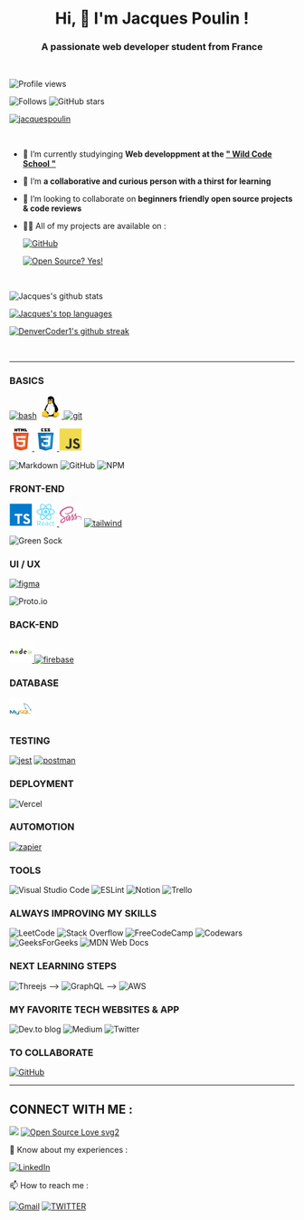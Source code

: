 
<h1 align="center">Hi, 👋 I'm Jacques Poulin !</h1>
<h3 align="center">A passionate web developer student from France</h3>
<br>

![Profile views](https://gpvc.arturio.dev/JacquesPoulin)

![Follows](https://img.shields.io/github/followers/JacquesPoulin.svg?style=social&label=Follow&maxAge=2592000)
![GitHub stars](https://img.shields.io/github/stars/JacquesPoulin?style=social)


<p align="left"> <a href="https://github.com/ryo-ma/github-profile-trophy"><img src="https://github-profile-trophy.vercel.app/?username=jacquespoulin" alt="jacquespoulin" /></a></p>
<br>

- 🔭 I’m currently studyinging **Web developpment at the <a href="https://www.wildcodeschool.com/en-GB" target="blank">" Wild Code School "</a>**

- 🌱 I’m **a collaborative and curious person with a thirst for learning**

- 👯 I’m looking to collaborate on **beginners friendly open source projects & code reviews**

- 👨‍💻 All of my projects are available on :

  [![GitHub](https://img.shields.io/badge/GitHub-100000?style=for-the-badge&logo=github&logoColor=white)](https://github.com/JacquesPoulin)

  [![Open Source? Yes!](https://badgen.net/badge/Open%20Source%20%3F/Yes%21/blue?icon=github)](https://github.com/JacquesPoulin?tab=repositories)

<br>

![Jacques's github stats](https://github-readme-stats.vercel.app/api?username=JacquesPoulin&theme=blue-green)

[![Jacques's top languages](https://github-readme-stats.vercel.app/api/top-langs/?username=JacquesPoulin&theme=blue-green)](https://github.com/JacquesPoulin/JacquesPoulin)

[![DenverCoder1's github streak](https://github-readme-streak-stats.herokuapp.com/?user=JacquesPoulin&theme=blue-green)](https://github.com/JacquesPoulin/JacquesPoulin)

<br> <hr>

<h3>BASICS</h3>
<p align="left"> <a href="https://www.gnu.org/software/bash/" target="_blank" rel="noreferrer"> <img src="https://www.vectorlogo.zone/logos/gnu_bash/gnu_bash-icon.svg" alt="bash" width="40" height="40"/></a> 
 <a href="https://www.linux.org/" target="_blank" rel="noreferrer"> <img src="https://raw.githubusercontent.com/devicons/devicon/master/icons/linux/linux-original.svg" alt="linux" width="40" height="40"/> </a> 
<a href="https://git-scm.com/" target="_blank" rel="noreferrer"> <img src="https://www.vectorlogo.zone/logos/git-scm/git-scm-icon.svg" alt="git" width="40" height="40"/></a>

<a href="https://www.w3.org/html/" target="_blank" rel="noreferrer"> <img src="https://raw.githubusercontent.com/devicons/devicon/master/icons/html5/html5-original-wordmark.svg" alt="html5" width="40" height="40"/> </a>
<a href="https://www.w3schools.com/css/" target="_blank" rel="noreferrer"> <img src="https://raw.githubusercontent.com/devicons/devicon/master/icons/css3/css3-original-wordmark.svg" alt="css3" width="40" height="40"/> </a> 
<a href="https://developer.mozilla.org/en-US/docs/Web/JavaScript" target="_blank" rel="noreferrer"> <img src="https://raw.githubusercontent.com/devicons/devicon/master/icons/javascript/javascript-original.svg" alt="javascript" width="40" height="40"/> </a>

![Markdown](https://img.shields.io/badge/markdown-%23000000.svg?style=for-the-badge&logo=markdown&logoColor=white)
![GitHub](https://img.shields.io/badge/github-%23121011.svg?style=for-the-badge&logo=github&logoColor=white)
![NPM](https://img.shields.io/badge/NPM-%23000000.svg?style=for-the-badge&logo=npm&logoColor=white)

<h3>FRONT-END</h3>
<a href="https://www.typescriptlang.org/" target="_blank" rel="noreferrer"> <img src="https://raw.githubusercontent.com/devicons/devicon/master/icons/typescript/typescript-original.svg" alt="typescript" width="40" height="40"/></a>
<a href="https://reactjs.org/" target="_blank" rel="noreferrer"> <img src="https://raw.githubusercontent.com/devicons/devicon/master/icons/react/react-original-wordmark.svg" alt="react" width="40" height="40"/> </a>
<a href="https://sass-lang.com" target="_blank" rel="noreferrer"> <img src="https://raw.githubusercontent.com/devicons/devicon/master/icons/sass/sass-original.svg" alt="sass" width="40" height="40"/></a>
<a href="https://tailwindcss.com/" target="_blank" rel="noreferrer"> <img src="https://www.vectorlogo.zone/logos/tailwindcss/tailwindcss-icon.svg" alt="tailwind" width="40" height="40"/></a>

![Green Sock](https://img.shields.io/badge/green%20sock-88CE02?style=for-the-badge&logo=greensock&logoColor=white)

<h3>UI / UX</h3>
<a href="https://www.figma.com/" target="_blank" rel="noreferrer"> <img src="https://www.vectorlogo.zone/logos/figma/figma-icon.svg" alt="figma" width="40" height="40"/></a>

![Proto.io](https://img.shields.io/badge/Proto.io-161637?style=for-the-badge&logo=proto.io&logoColor=00e5ff)

<h3>BACK-END</h3>
<a href="https://nodejs.org" target="_blank" rel="noreferrer"> <img src="https://raw.githubusercontent.com/devicons/devicon/master/icons/nodejs/nodejs-original-wordmark.svg" alt="nodejs" width="40" height="40"/> </a> 
</a> <a href="https://firebase.google.com/" target="_blank" rel="noreferrer"> <img src="https://www.vectorlogo.zone/logos/firebase/firebase-icon.svg" alt="firebase" width="40" height="40"/></a>

<h3>DATABASE</h3>
<a href="https://www.mysql.com/" target="_blank" rel="noreferrer"> <img src="https://raw.githubusercontent.com/devicons/devicon/master/icons/mysql/mysql-original-wordmark.svg" alt="mysql" width="40" height="40"/></a>

<h3>TESTING</h3>
<a href="https://jestjs.io" target="_blank" rel="noreferrer"> <img src="https://www.vectorlogo.zone/logos/jestjsio/jestjsio-icon.svg" alt="jest" width="40" height="40"/></a>
<a href="https://postman.com" target="_blank" rel="noreferrer"> <img src="https://www.vectorlogo.zone/logos/getpostman/getpostman-icon.svg" alt="postman" width="40" height="40"/></a>

<h3>DEPLOYMENT</h3>

![Vercel](https://img.shields.io/badge/vercel-%23000000.svg?style=for-the-badge&logo=vercel&logoColor=white)

<h3>AUTOMOTION</h3>
<a href="https://zapier.com" target="_blank" rel="noreferrer"> <img src="https://www.vectorlogo.zone/logos/zapier/zapier-icon.svg" alt="zapier" width="40" height="40"/></a>

<h3>TOOLS</h3>

![Visual Studio Code](https://img.shields.io/badge/Visual%20Studio%20Code-0078d7.svg?style=for-the-badge&logo=visual-studio-code&logoColor=white)
![ESLint](https://img.shields.io/badge/ESLint-4B3263?style=for-the-badge&logo=eslint&logoColor=white)
![Notion](https://img.shields.io/badge/Notion-%23000000.svg?style=for-the-badge&logo=notion&logoColor=white)
![Trello](https://img.shields.io/badge/Trello-%23026AA7.svg?style=for-the-badge&logo=Trello&logoColor=white)

<h3>ALWAYS IMPROVING MY SKILLS</h3>

![LeetCode](https://img.shields.io/badge/LeetCode-000000?style=for-the-badge&logo=LeetCode&logoColor=#d16c06)
![Stack Overflow](https://img.shields.io/badge/-Stackoverflow-FE7A16?style=for-the-badge&logo=stack-overflow&logoColor=white)
![FreeCodeCamp](https://img.shields.io/badge/Freecodecamp-%23123.svg?&style=for-the-badge&logo=freecodecamp&logoColor=green)
![Codewars](https://img.shields.io/badge/Codewars-B1361E?style=for-the-badge&logo=codewars&logoColor=grey)
![GeeksForGeeks](https://img.shields.io/badge/GeeksforGeeks-gray?style=for-the-badge&logo=geeksforgeeks&logoColor=35914c)
![MDN Web Docs](https://img.shields.io/badge/MDN_Web_Docs-black?style=for-the-badge&logo=mdnwebdocs&logoColor=white)

<h3>NEXT LEARNING STEPS</h3>

![Threejs](https://img.shields.io/badge/threejs-black?style=for-the-badge&logo=three.js&logoColor=white) -->
![GraphQL](https://img.shields.io/badge/-GraphQL-E10098?style=for-the-badge&logo=graphql&logoColor=white) -->
![AWS](https://img.shields.io/badge/AWS-%23FF9900.svg?style=for-the-badge&logo=amazon-aws&logoColor=white)


<h3>MY FAVORITE TECH WEBSITES & APP</h3>

![Dev.to blog](https://img.shields.io/badge/dev.to-0A0A0A?style=for-the-badge&logo=dev.to&logoColor=white)
![Medium](https://img.shields.io/badge/Medium-12100E?style=for-the-badge&logo=medium&logoColor=white)
![Twitter](https://img.shields.io/badge/Twitter-1DA1F2?style=for-the-badge&logo=twitter&logoColor=white)
</p>

<h3>TO COLLABORATE</h3>

[![GitHub](https://img.shields.io/badge/GitHub-100000?style=for-the-badge&logo=github&logoColor=white)](https://github.com/JacquesPoulin)

<hr>

<h2 align="left">CONNECT WITH ME :</h2> 

  ![](https://img.shields.io/badge/Ask%20me-anything-1abc9c.svg)
[![Open Source Love svg2](https://badges.frapsoft.com/os/v2/open-source.svg?v=103)](https://github.com/JacquesPoulin?tab=repositories)

📄 Know about my experiences :

[![LinkedIn](https://img.shields.io/badge/linkedin-%230077B5.svg?style=for-the-badge&logo=linkedin&logoColor=white)](https://www.linkedin.com/in/jacquespoulin/)

📫 How to reach me : 

   [![Gmail](https://img.shields.io/badge/Gmail-D14836?style=for-the-badge&logo=gmail&logoColor=white)](https://mail.google.com/mail/u/?authuser=jacques.poulin64@gmail.com)
   [![TWITTER](https://img.shields.io/badge/Twitter-1DA1F2?style=for-the-badge&logo=twitter&logoColor=white)](https://twitter.com/64FrontDev)
</p>
